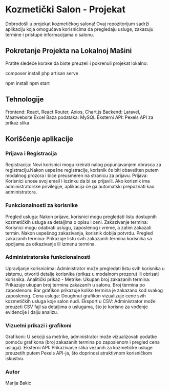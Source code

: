 # Kozmetički Salon - Projekat

Dobrodošli u projekat kozmetičkog salona! Ovaj repozitorijum sadrži aplikaciju koja omogućava korisnicima da pregledaju usluge, zakazuju termine i pristupe informacijama o salonu.

## Pokretanje Projekta na Lokalnoj Mašini

Pratite sledeće korake da biste preuzeli i pokrenuli projekat lokalno:

composer install
php artisan serve

npm install
npm start

## Tehnologije

Frontend: React, React Router, Axios, Chart.js
Backend: Laravel, Maatwebsite Excel
Baza podataka: MySQL
Eksterni API: Pexels API za prikaz slika

## Korišćenje aplikacije
### Prijava i Registracija
Registracija: Novi korisnici mogu kreirati nalog popunjavanjem obrasca za registraciju.Nakon uspešne registracije, korisnik će biti obavešten putem modalnog prozora i biće preusmeren na stranicu za prijavu.
Prijava: Korisnici unose svoj email i lozinku da bi se prijavili. Ako korisnik ima administratorske privilegije, aplikacija će ga automatski prepoznati kao administratora.
### Funkcionalnosti za korisnike
Pregled usluga: Nakon prijave, korisnici mogu pregledati listu dostupnih kozmetičkih usluga sa detaljima o opisu i ceni.
Zakazivanje termina: Korisnici mogu odabrati uslugu, zaposlenog i vreme, a zatim zakazati termin. Nakon uspešnog zakazivanja, korisnik dobija potvrdu.
Pregled zakazanih termina: Prikazuje listu svih zakazanih termina korisnika sa opcijama za otkazivanje ili izmenu termina.
### Administratorske funkcionalnosti
Upravljanje korisnicima: Administrator može pregledati listu svih korisnika u sistemu, otvoriti detalje korisnika (prikaz u modalnom prozoru) ili obrisati korisnika.
Analitički prikaz - Metrike:
Ukupan broj zakazanih termina: Prikazuje ukupan broj termina zakazanih u salonu.
Broj termina po zaposlenom: Bar grafikon prikazuje koliko termina je zakazano kod svakog zaposlenog.
Cena usluga: Doughnut grafikon vizualizuje cene svih kozmetičkih usluga koje salon nudi.
Eksport u CSV: Administrator može preuzeti CSV fajl sa detaljima o uslugama, što je korisno za vođenje evidencije i dalju analizu.
### Vizuelni prikazi i grafikoni
Grafikoni: U sekciji sa metrike, administrator može vizualizovati podatke pomoću grafikona (broj zakazanih termina po zaposlenom i pregled cena usluga).
Eksterni API: Prikazivanje slika vezanih za kozmetičke usluge preuzetih putem Pexels API-ja, što doprinosi atraktivnom korisničkom iskustvu.

### Autor
Marija Bakic


